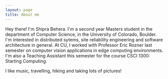 ```yaml
---
layout: page
title: About me
---
```


Hey there! I'm Shipra Behera. I'm a second year Masters student in the department of Computer Science, in the University of Colorado, Boulder. I'm interested in distributed sytems, site reliability engineering and software architecture in general. At CU, I worked with Professor Eric Rozner last semester on computer vision applications in edge computing environments. I'm also a Teaching Assistant this semester for the course CSCI 1300: Starting Computing.

I like music, travelling, hiking and taking lots of pictures!

